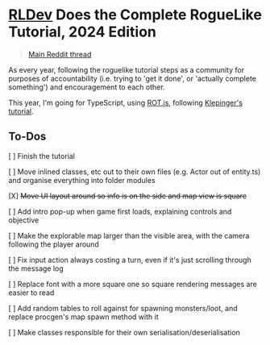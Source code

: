 # [RLDev](https://www.reddit.com/r/roguelikedev/) Does the Complete RogueLike Tutorial, 2024 Edition

> [Main Reddit thread](https://www.reddit.com/r/roguelikedev/comments/1dt8bqm/roguelikedev_does_the_complete_roguelike_tutorial/)

As every year, following the roguelike tutorial steps as a community for purposes of accountability (i.e. trying to 'get it done', or 'actually complete something') and encouragement to each other.

This year, I'm going for TypeScript, using [ROT.js](https://ondras.github.io/rot.js/hp/), following [Klepinger's tutorial](https://klepinger.dev/rotjs-tutorial/).

## To-Dos

[ ] Finish the tutorial

[ ] Move inlined classes, etc out to their own files (e.g. Actor out of entity.ts) and organise everything into folder modules

[X] ~~Move UI layout around so info is on the side and map view is square~~

[ ] Add intro pop-up when game first loads, explaining controls and objective

[ ] Make the explorable map larger than the visible area, with the camera following the player around

[ ] Fix input action always costing a turn, even if it's just scrolling through the message log

[ ] Replace font with a more square one so square rendering messages are easier to read

[ ] Add random tables to roll against for spawning monsters/loot, and replace procgen's map spawn method with it

[ ] Make classes responsible for their own serialisation/deserialisation
